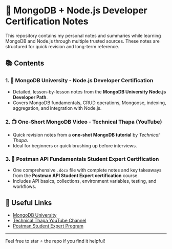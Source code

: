# 📘 MongoDB + Node.js Developer Certification Notes

This repository contains my personal notes and summaries while learning MongoDB and Node.js through multiple trusted sources. These notes are structured for quick revision and long-term reference.

## 📚 Contents

### 1. 🏫 MongoDB University - Node.js Developer Certification
- Detailed, lesson-by-lesson notes from the **MongoDB University Node.js Developer Path**.
- Covers MongoDB fundamentals, CRUD operations, Mongoose, indexing, aggregation, and integration with Node.js.

### 2. 📺 One-Short MongoDB Video - Technical Thapa (YouTube)
- Quick revision notes from a **one-shot MongoDB tutorial** by *Technical Thapa*.
- Ideal for beginners or quick brushing up before interviews.

### 3. 📄 Postman API Fundamentals Student Expert Certification
- One comprehensive `.docx` file with complete notes and key takeaways from the **Postman API Student Expert certification** course.
- Includes API basics, collections, environment variables, testing, and workflows.

## 🔗 Useful Links
- [MongoDB University](https://university.mongodb.com/](https://learn.mongodb.com/pages/certification-learning-paths))
- [Technical Thapa YouTube Channel](https://www.youtube.com/@TechnicalThapa](https://www.youtube.com/watch?v=rU9ZODw5yvU&t=1871s))
- [Postman Student Expert Program](https://academy.postman.com/path/postman-api-fundamentals-student-expert)

-------------

Feel free to star ⭐ the repo if you find it helpful!

